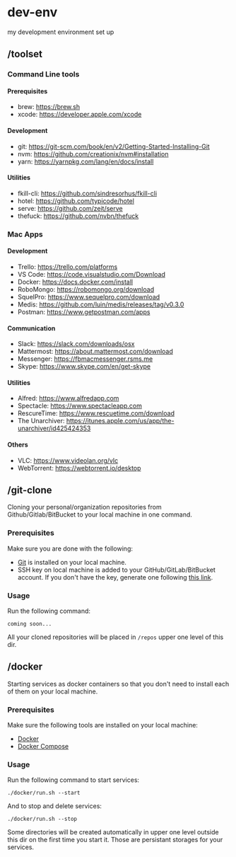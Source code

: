# dev-env
my development environment set up

## /toolset

### Command Line tools

#### Prerequisites

- brew: https://brew.sh
- xcode: https://developer.apple.com/xcode

#### Development

- git: https://git-scm.com/book/en/v2/Getting-Started-Installing-Git
- nvm: https://github.com/creationix/nvm#installation
- yarn: https://yarnpkg.com/lang/en/docs/install

#### Utilities

- fkill-cli: https://github.com/sindresorhus/fkill-cli
- hotel: https://github.com/typicode/hotel
- serve: https://github.com/zeit/serve
- thefuck: https://github.com/nvbn/thefuck

### Mac Apps

#### Development

- Trello: https://trello.com/platforms
- VS Code: https://code.visualstudio.com/Download
- Docker: https://docs.docker.com/install
- RoboMongo: https://robomongo.org/download
- SquelPro: https://www.sequelpro.com/download
- Medis: https://github.com/luin/medis/releases/tag/v0.3.0
- Postman: https://www.getpostman.com/apps

#### Communication

- Slack: https://slack.com/downloads/osx
- Mattermost: https://about.mattermost.com/download
- Messenger: https://fbmacmessenger.rsms.me
- Skype: https://www.skype.com/en/get-skype

#### Utilities

- Alfred: https://www.alfredapp.com
- Spectacle: https://www.spectacleapp.com
- RescureTime: https://www.rescuetime.com/download
- The Unarchiver: https://itunes.apple.com/us/app/the-unarchiver/id425424353

#### Others

- VLC: https://www.videolan.org/vlc
- WebTorrent: https://webtorrent.io/desktop

## /git-clone

Cloning your personal/organization repositories from Github/Gitlab/BitBucket to your local machine in one command.

### Prerequisites

Make sure you are done with the following:
- [Git](https://git-scm.com/book/en/v2/Getting-Started-Installing-Git) is installed on your local machine.
- SSH key on local machine is added to your GitHub/GitLab/BitBucket account. If you don't have the key, generate one following [this link](https://help.github.com/articles/generating-a-new-ssh-key-and-adding-it-to-the-ssh-agent).

### Usage

Run the following command:

```
coming soon...
```

All your cloned repositories will be placed in `/repos` upper one level of this dir.

## /docker

Starting services as docker containers so that you don't need to install each of them on your local machine.

### Prerequisites

Make sure the following tools are installed on your local machine:

- [Docker](https://docs.docker.com/install)
- [Docker Compose](https://docs.docker.com/compose)

### Usage

Run the following command to start services:

```
./docker/run.sh --start
```

And to stop and delete services:

```
./docker/run.sh --stop
```

Some directories will be created automatically in upper one level outside this dir on the first time you start it. Those are persistant storages for your services.
